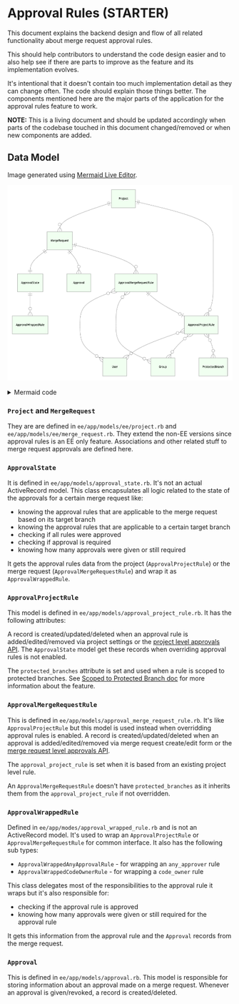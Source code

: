 # Approval Rules **(STARTER)**

This document explains the backend design and flow of all related functionality
about merge request approval rules.

This should help contributors to understand the code design easier and to also
help see if there are parts to improve as the feature and its implementation
evolves.

It's intentional that it doesn't contain too much implementation detail as they
can change often. The code should explain those things better. The components
mentioned here are the major parts of the application for the approval rules
feature to work.

**NOTE:** This is a living document and should be updated accordingly when parts
of the codebase touched in this document changed/removed or when new components
are added.

## Data Model

Image generated using [Mermaid Live Editor](https://mermaid-js.github.io/mermaid-live-editor).

![Approval Rules Data Model](img/approval_rules_erd.png)

<details>
  <summary>Mermaid code</summary>

  ```
  erDiagram
    Project ||--o{ MergeRequest: " "
    Project ||--o{ ApprovalProjectRule: " "
    ApprovalProjectRule }o--o{ User: " "
    ApprovalProjectRule }o--o{ Group: " "
    ApprovalProjectRule }o--o{ ProtectedBranch: " "
    MergeRequest ||--|| ApprovalState: " "
    ApprovalState ||--o{ ApprovalWrappedRule: " "
    MergeRequest ||--o{ Approval: " "
    MergeRequest ||--o{ ApprovalMergeRequestRule: " "
    ApprovalMergeRequestRule }o--o{ User: " "
    ApprovalMergeRequestRule }o--o{ Group: " "
    ApprovalMergeRequestRule ||--o| ApprovalProjectRule: " "
  ```
</details>

### `Project` and `MergeRequest`

They are are defined in `ee/app/models/ee/project.rb` and
`ee/app/models/ee/merge_request.rb`. They extend the non-EE versions since
approval rules is an EE only feature. Associations and other related stuff to
merge request approvals are defined here.

### `ApprovalState`

It is defined in `ee/app/models/approval_state.rb`. It's not an actual
ActiveRecord model. This class encapsulates all logic related to the state
of the approvals for a certain merge request like:

- knowing the approval rules that are applicable to the merge request based on
  its target branch
- knowing the approval rules that are applicable to a certain target branch
- checking if all rules were approved
- checking if approval is required
- knowing how many approvals were given or still required

It gets the approval rules data from the project (`ApprovalProjectRule`) or the
merge request (`ApprovalMergeRequestRule`) and wrap it as `ApprovalWrappedRule`.

### `ApprovalProjectRule`

This model is defined in `ee/app/models/approval_project_rule.rb`. It has the
following attributes:

A record is created/updated/deleted when an approval rule is added/edited/removed
via project settings or the [project level approvals API](../api/merge_requests_approvals.md#project-level-mr-approvals).
The `ApprovalState` model get these records when overriding approval rules is not
enabled.

The `protected_branches` attribute is set and used when a rule is scoped to
protected branches. See [Scoped to Protected Branch doc](../user/project/merge_requests/merge_request_approvals.md#scoped-to-protected-branch-premium)
for more information about the feature.

### `ApprovalMergeRequestRule`

This is defined in `ee/app/models/approval_merge_request_rule.rb`. It's like
`ApprovalProjectRule` but this model is used instead when overridding
approval rules is enabled. A record is created/updated/deleted when an approval
is added/edited/removed via merge request create/edit form or the [merge request
level approvals API](../api/merge_requests_approvals.md#merge-request-level-mr-approvals).

The `approval_project_rule` is set when it is based from an existing project
level rule.

An `ApprovalMergeRequestRule` doesn't have `protected_branches` as it inherits
them from the `approval_project_rule` if not overridden.

### `ApprovalWrappedRule`

Defined in `ee/app/modes/approval_wrapped_rule.rb` and is not an ActiveRecord
model. It's used to wrap an `ApprovalProjectRule` or `ApprovalMergeRequestRule`
for common interface. It also has the following sub types:

- `ApprovalWrappedAnyApprovalRule` - for wrapping an `any_approver` rule
- `ApprovalWrappedCodeOwnerRule` - for wrapping a `code_owner` rule

This class delegates most of the responsibilities to the approval rule it wraps
but it's also responsible for:

- checking if the approval rule is approved
- knowing how many approvals were given or still required for the approval rule

It gets this information from the approval rule and the `Approval` records from
the merge request.

### `Approval`

This is defined in `ee/app/models/approval.rb`. This model is responsible for
storing information about an approval made on a merge request. Whenever an
approval is given/revoked, a record is created/deleted.
